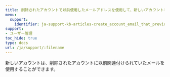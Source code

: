 ```yaml
---
title: 削除されたアカウントで以前使用したメールアドレスを使用して、新しいアカウントを作成することは可能ですか？
menu:
  support:
    identifier: ja-support-kb-articles-create_account_email_that_previously_used_deleted_account
support:
- ユーザー管理
toc_hide: true
type: docs
url: /ja/support/:filename
---
```


新しいアカウントは、削除されたアカウントに以前関連付けられていたメールを使用することができます。